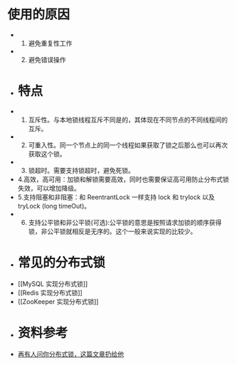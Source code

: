 # 使用的原因
- 1. 避免重复性工作
- 2. 避免错误操作
- # 特点
- 1. 互斥性。与本地锁线程互斥不同是的，其体现在不同节点的不同线程间的互斥。
- 2. 可重入性。同一个节点上的同一个线程如果获取了锁之后那么也可以再次获取这个锁。
- 3. 锁超时。需要支持锁超时，避免死锁。
- 4.高效，高可用：加锁和解锁需要高效，同时也需要保证高可用防止分布式锁失效，可以增加降级。
- 5.支持阻塞和非阻塞：和 ReentrantLock 一样支持 lock 和 trylock 以及 tryLock (long timeOut)。
- 6. 支持公平锁和非公平锁(可选):公平锁的意思是按照请求加锁的顺序获得锁，非公平锁就相反是无序的。这个一般来说实现的比较少。
- # 常见的分布式锁
- [[MySQL 实现分布式锁]]
- [[Redis 实现分布式锁]]
- [[ZooKeeper 实现分布式锁]]
- # 资料参考
- [再有人问你分布式锁，这篇文章扔给他](https://juejin.cn/post/6844903688088059912)
